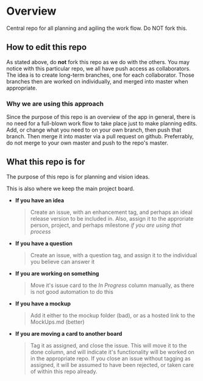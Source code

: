 # Overview
Central repo for all planning and agiling the work flow. Do NOT fork this.

## How to edit this repo

As stated above, do **not** fork this repo as we do with the others. You may notice with this particular repo, we all have push access as collaborators. The idea is to create long-term branches, one for each collaborator. Those branches then are worked on individually, and merged into master when appropriate.

### Why we are using this approach

Since the purpose of this repo is an overview of the app in general, there is no need for a full-blown work flow to take place just to make planning edits. Add, or change what you need to on your own branch, then push that branch. Then merge it into master via a pull request on github. Preferrably, do not merge to your own master and push to the repo's master. 

## What this repo is for

The purpose of this repo is for planning and vision ideas.

This is also where we keep the main project board.

* **If you have an idea**
  > Create an issue, with an enhancement tag, and perhaps an ideal release version to be included in. Also, assign it to the approriate person, project, and perhaps milestone *if you are using that process*
* **If you have a question**
  > Create an issue, with a question tag, and assign it to the individual you believe can answer it
* **If you are working on something**
  > Move it's issue card to the *In Progress* column manually, as there is not good automation to do this
* **If you have a mockup**
  > Add it either to the mockup folder (bad), or as a hosted link to the MockUps.md (better)
* **If you are moving a card to another board**
  > Tag it as assigned, and close the issue. This will move it to the done column, and will indicate it's functionality will be worked on in the appropriate repo. If you close an issue without tagging as assigned, it will be assumed to have been rejected, or taken care of within this repo already.
